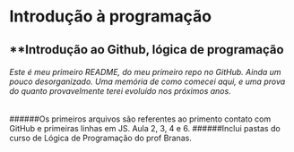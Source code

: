 # Introdução à  programação
## **Introdução ao Github, lógica de programação
###### Este é meu primeiro README, do meu primeiro repo no GitHub. Ainda um pouco desorganizado. Uma memória de como comecei aqui, e uma prova do quanto provavelmente terei evoluído nos próximos anos.
######Os primeiros arquivos são referentes ao primento contato com GitHub e primeiras linhas em JS. Aula 2, 3, 4 e 6.
######Inclui pastas do curso de Lógica de Programação do prof Branas.

